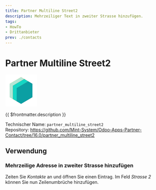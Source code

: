 ```yaml
---
title: Partner Multiline Street2
description: Mehrzeiliger Text in zweiter Strasse hinzufügen. 
tags:
- HowTo
- Drittanbieter
prev: ./contacts
---
```

# Partner Multiline Street2
![icon_oms_box](attachments/icons_odoo_mint_system.png)

{{ $frontmatter.description }}

Technischer Name: `partner_multiline_street2`\
Repository: <https://github.com/Mint-System/Odoo-Apps-Partner-Contact/tree/16.0/partner_multiline_street2>

## Verwendung

### Mehrzeilige Adresse in zweiter Strasse hinzufügen

Zeiten Sie *Kontakte* an und öffnen Sie einen Eintrag. Im Feld *Strasse 2* können Sie nun Zeilenumbrüche hinzufügen.
